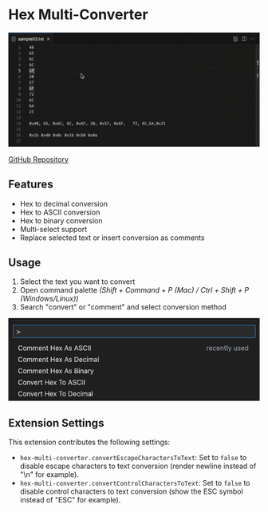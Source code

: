 # Hex Multi-Converter

![general usage screencast](screenshots/general01.gif)

[GitHub Repository](https://github.com/jesperjohansson/vscode-hex-multi-converter)

## Features

- Hex to decimal conversion
- Hex to ASCII conversion
- Hex to binary conversion
- Multi-select support
- Replace selected text or insert conversion as comments

## Usage

1. Select the text you want to convert
2. Open command palette _(Shift + Command + P (Mac) / Ctrl + Shift + P (Windows/Linux))_
3. Search "convert" or "comment" and select conversion method

![command palette](screenshots/command-palette02.png)

## Extension Settings

This extension contributes the following settings:

- `hex-multi-converter.convertEscapeCharactersToText`: Set to `false` to disable escape characters to text conversion (render newline instead of "\n" for example).
- `hex-multi-converter.convertControlCharactersToText`: Set to `false` to disable control characters to text conversion (show the ESC symbol instead of "ESC" for example).

<!-- ## Known Issues

Calling out known issues can help limit users opening duplicate issues against your extension. -->
